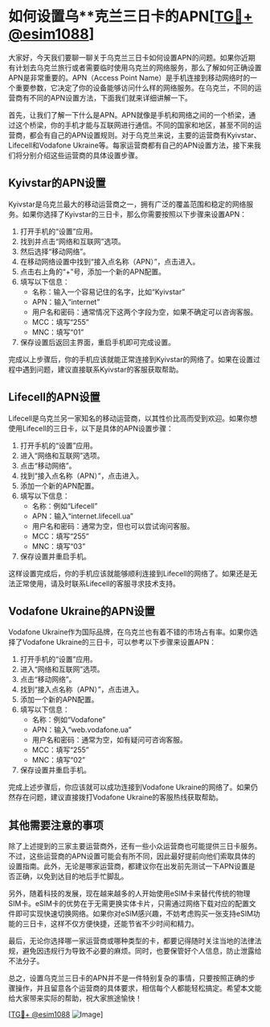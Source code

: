 # 如何设置乌**克兰三日卡的APN[[TG💪+ @esim1088](https://t.me/s/esim1088)]

大家好，今天我们要聊一聊关于乌克兰三日卡如何设置APN的问题。如果你近期有计划去乌克兰旅行或者需要临时使用乌克兰的网络服务，那么了解如何正确设置APN是非常重要的。APN（Access Point Name）是手机连接到移动网络时的一个重要参数，它决定了你的设备能够访问什么样的网络服务。在乌克兰，不同的运营商有不同的APN设置方法，下面我们就来详细讲解一下。

首先，让我们了解一下什么是APN。APN就像是手机和网络之间的一个桥梁，通过这个桥梁，你的手机才能与互联网进行通信。不同的国家和地区，甚至不同的运营商，都会有自己的APN设置规则。对于乌克兰来说，主要的运营商有Kyivstar、Lifecell和Vodafone Ukraine等。每家运营商都有自己的APN设置方法，接下来我们将分别介绍这些运营商的具体设置步骤。

## Kyivstar的APN设置

Kyivstar是乌克兰最大的移动运营商之一，拥有广泛的覆盖范围和稳定的网络服务。如果你选择了Kyivstar的三日卡，那么你需要按照以下步骤来设置APN：

1. 打开手机的“设置”应用。
2. 找到并点击“网络和互联网”选项。
3. 然后选择“移动网络”。
4. 在移动网络设置中找到“接入点名称（APN）”，点击进入。
5. 点击右上角的“+”号，添加一个新的APN配置。
6. 填写以下信息：
   - 名称：输入一个容易记住的名字，比如“Kyivstar”
   - APN：输入“internet”
   - 用户名和密码：通常情况下这两个字段为空，如果不确定可以咨询客服。
   - MCC：填写“255”
   - MNC：填写“01”
7. 保存设置后返回主界面，重启手机即可完成设置。

完成以上步骤后，你的手机应该就能正常连接到Kyivstar的网络了。如果在设置过程中遇到问题，建议直接联系Kyivstar的客服获取帮助。

## Lifecell的APN设置

Lifecell是乌克兰另一家知名的移动运营商，以其性价比高而受到欢迎。如果你想使用Lifecell的三日卡，以下是具体的APN设置步骤：

1. 打开手机的“设置”应用。
2. 进入“网络和互联网”选项。
3. 点击“移动网络”。
4. 找到“接入点名称（APN）”，点击进入。
5. 添加一个新的APN配置。
6. 填写以下信息：
   - 名称：例如“Lifecell”
   - APN：输入“internet.lifecell.ua”
   - 用户名和密码：通常为空，但也可以尝试询问客服。
   - MCC：填写“255”
   - MNC：填写“03”
7. 保存设置并重启手机。

这样设置完成后，你的手机应该就能够顺利连接到Lifecell的网络了。如果还是无法正常使用，请及时联系Lifecell的客服寻求技术支持。

## Vodafone Ukraine的APN设置

Vodafone Ukraine作为国际品牌，在乌克兰也有着不错的市场占有率。如果你选择了Vodafone Ukraine的三日卡，可以参考以下步骤来设置APN：

1. 打开手机的“设置”应用。
2. 进入“网络和互联网”选项。
3. 点击“移动网络”。
4. 找到“接入点名称（APN）”，点击进入。
5. 添加一个新的APN配置。
6. 填写以下信息：
   - 名称：例如“Vodafone”
   - APN：输入“web.vodafone.ua”
   - 用户名和密码：通常为空，如有疑问可咨询客服。
   - MCC：填写“255”
   - MNC：填写“02”
7. 保存设置并重启手机。

完成上述步骤后，你应该就可以成功连接到Vodafone Ukraine的网络了。如果仍然存在问题，建议直接拨打Vodafone Ukraine的客服热线获取帮助。

## 其他需要注意的事项

除了上述提到的三家主要运营商外，还有一些小众运营商也可能提供三日卡服务。不过，这些运营商的APN设置可能会有所不同，因此最好提前向他们索取具体的设置指南。此外，无论是哪家运营商，都建议你在出发前先测试一下APN设置是否正确，以免到达目的地后手忙脚乱。

另外，随着科技的发展，现在越来越多的人开始使用eSIM卡来替代传统的物理SIM卡。eSIM卡的优势在于无需更换实体卡片，只需通过网络下载对应的配置文件即可实现快速切换网络。如果你对eSIM感兴趣，不妨考虑购买一张支持eSIM功能的三日卡，这样不仅方便快捷，还能节省不少时间和精力。

最后，无论你选择哪一家运营商或哪种类型的卡，都要记得随时关注当地的法律法规，避免因违规行为导致不必要的麻烦。同时，也要保管好个人信息，防止泄露给不法分子。

总之，设置乌克兰三日卡的APN并不是一件特别复杂的事情，只要按照正确的步骤操作，并且留意各个运营商的具体要求，相信每个人都能轻松搞定。希望本文能给大家带来实际的帮助，祝大家旅途愉快！

[[TG💪+ @esim1088](https://t.me/s/esim1088) ![Image](https://i.postimg.cc/4NQfJmqS/Snipaste-2025-05-13-00-14-12.png)]